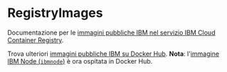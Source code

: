 # RegistryImages

Documentazione per le <a href="https://cloud.ibm.com/docs/services/Registry?topic=registry-public_images#public_images" rel="nofollow">immagini pubbliche IBM nel servizio IBM Cloud Container Registry</a>.

Trova ulteriori [immagini pubbliche IBM su Docker Hub](https://hub.docker.com/u/ibmcom/). **Nota**: l'[immagine IBM Node (`ibmnode`)](https://hub.docker.com/r/ibmcom/ibmnode/) è ora ospitata in Docker Hub.
